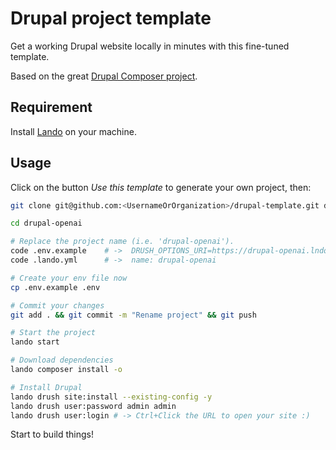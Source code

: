 # Drupal project template

Get a working Drupal website locally in minutes with this fine-tuned template.

Based on the great [Drupal Composer project](https://github.com/drupal-composer/drupal-project).

## Requirement

Install [Lando](https://docs.lando.dev/drupal/) on your machine.

## Usage

Click on the button _Use this template_ to generate your own project, then:

```bash
git clone git@github.com:<UsernameOrOrganization>/drupal-template.git drupal-openai

cd drupal-openai

# Replace the project name (i.e. 'drupal-openai').
code .env.example    # ->  DRUSH_OPTIONS_URI=https://drupal-openai.lndo.site
code .lando.yml      # ->  name: drupal-openai

# Create your env file now
cp .env.example .env

# Commit your changes
git add . && git commit -m "Rename project" && git push

# Start the project
lando start

# Download dependencies
lando composer install -o

# Install Drupal
lando drush site:install --existing-config -y
lando drush user:password admin admin
lando drush user:login # -> Ctrl+Click the URL to open your site :)
```

Start to build things!
